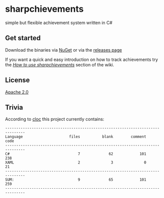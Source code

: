sharpchievements
================

simple but flexible achievement system written in C\#

Get started
-----------

Download the binaries via [NuGet](https://www.nuget.org/packages/sebingel.sharpchievements/) or via the [releases page](https://github.com/sebingel/sharpchievements/releases)

If you want a quick and easy introduction on how to track achievements try the *[How to use sharpchievements](https://github.com/sebingel/sharpchievements/wiki/How-to-use-sharpchievements)* section of the wiki.

License
-------

[Apache 2.0](https://github.com/sebingel/sharpchievements/blob/master/license.txt)

Trivia
------

According to [cloc](https://github.com/AlDanial/cloc) this project currently contains:

    -------------------------------------------------------------------------------
    Language                     files          blank        comment           code
    -------------------------------------------------------------------------------
    C#                               7             62            101            238
    XAML                             2              3              0             21
    -------------------------------------------------------------------------------
    SUM:                             9             65            101            259
    -------------------------------------------------------------------------------
